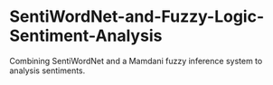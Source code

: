 # SentiWordNet-and-Fuzzy-Logic-Sentiment-Analysis
Combining SentiWordNet and a Mamdani fuzzy inference system to analysis sentiments.

